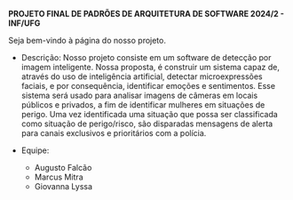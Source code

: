 **PROJETO FINAL DE PADRÕES DE ARQUITETURA DE SOFTWARE 2024/2 - INF/UFG**

Seja bem-vindo à página do nosso projeto.

* Descrição: Nosso projeto consiste em um software de detecção por imagem inteligente. Nossa proposta,
é construir um sistema capaz de, através do uso de inteligência artificial, detectar microexpressões faciais, e por 
consequência, identificar emoções e sentimentos. Esse sistema será usado para analisar imagens de câmeras em locais públicos 
e privados, a fim de identificar mulheres em situações de perigo. Uma vez identificada uma situação que possa ser classificada
como situação de perigo/risco, são disparadas mensagens de alerta para canais exclusivos e prioritários com a polícia.

* Equipe: 
  - Augusto Falcão
  - Marcus Mitra
  - Giovanna Lyssa
